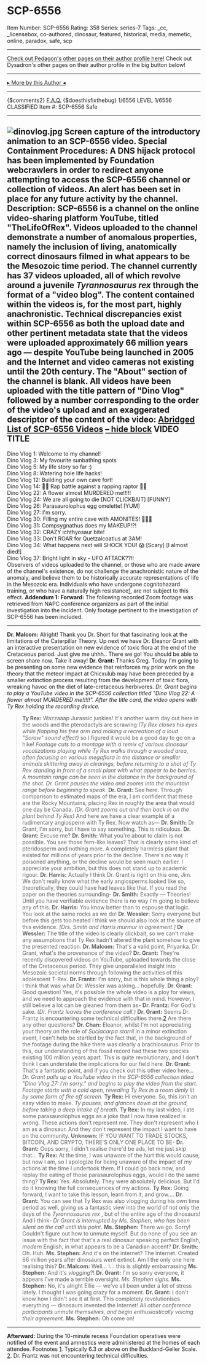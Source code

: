 # SCP-6556
Item Number: SCP-6556
Rating: 358
Series: series-7
Tags: _cc, _licensebox, co-authored, dinosaur, featured, historical, media, memetic, online, paradox, safe, scp

---

[Check out Pedagon's other pages on their author profile here!](http://www.scpwiki.com/dr-dagons-curriculum-vitae)
Check out Dysadron's other pages on their author profile in the big button below!
* * *
[▸ More by this Author ◂](https://scp-wiki.wikidot.com/dysadron)
* * *
{$comments2}
[F.A.Q.](https://scp-wiki.wikidot.com/component:info-ayers)
{$doesthisfixthebug}
1/6556 LEVEL 1/6556
CLASSIFIED
Item #: SCP-6556
Safe
* * *
![dinovlog.jpg](https://scp-wiki.wdfiles.com/local--files/scp-6556/dinovlog.jpg)
Screen capture of the introductory animation to an SCP-6556 video.
**Special Containment Procedures:** A DNS hijack protocol has been implemented by Foundation webcrawlers in order to redirect anyone attempting to access the SCP-6556 channel or collection of videos. An alert has been set in place for any future activity by the channel.
**Description:** SCP-6556 is a channel on the online video-sharing platform YouTube, titled "TheLifeOfRex". Videos uploaded to the channel demonstrate a number of anomalous properties, namely the inclusion of living, anatomically correct dinosaurs filmed in what appears to be the Mesozoic time period.
The channel currently has 37 videos uploaded, all of which revolve around a juvenile _Tyrannosaurus rex_ through the format of a "video blog". The content contained within the videos is, for the most part, highly anachronistic.
Technical discrepancies exist within SCP-6556 as both the upload date and other pertinent metadata state that the videos were uploaded approximately 66 million years ago — despite YouTube being launched in 2005 and the Internet and video cameras not existing until the 20th century. The "About" section of the channel is blank. All videos have been uploaded with the title pattern of "Dino Vlog" followed by a number corresponding to the order of the video's upload and an exaggerated descriptor of the content of the video:
[Abridged List of SCP-6556 Videos](javascript:;)
[– hide block](javascript:;)
VIDEO TITLE  
---  
Dino Vlog 1: Welcome to my channel!  
Dino Vlog 3: My favourite sunbathing spots  
Dino Vlog 5: My life story so far :)  
Dino Vlog 8: Watering hole life hacks!  
Dino Vlog 12: Building your own cave fort!  
Dino Vlog 14: 🎵🎵 Rap battle against a rapping raptor 🎵🎵  
Dino Vlog 22: A flower almost MURDERED me!!!!!  
Dino Vlog 24: We are all going to die [NOT CLICKBAIT] [FUNNY]  
Dino Vlog 26: Parasaurolophus egg omelette! [YUM]  
Dino Vlog 27: I'm sorry.  
Dino Vlog 30: Filling my entire cave with AMONITES! 🐚🐚🐚  
Dino Vlog 31: Compsygnathus does my MAKEUP!?!  
Dino Vlog 32: CRAZY ichthyosaur bite!  
Dino Vlog 33: Don't ROAR for Quetzalcoatlus at 3AM!  
Dino Vlog 34: What happens next will SHOCK YOU! 😱 [Scary] [I almost died!]  
Dino Vlog 37: Bright light in sky - UFO ATTACK??!!  
Observers of videos uploaded to the channel, or those who are made aware of the channel's existence, do not challenge the anachronistic nature of the anomaly, and believe them to be historically accurate representations of life in the Mesozoic era. Individuals who have undergone cognitohazard training, or who have a naturally high resistance[1](javascript:;), are not subject to this effect.
**Addendum 1:**
**Forward:** The following recorded Zoom footage was retrieved from NAPC conference organizers as part of the initial investigation into the incident. Only footage pertinent to the investigation of SCP-6556 has been included.
* * *
**Dr. Malcom:** Alright! Thank you Dr. Short for that fascinating look at the limitations of the Caterpillar Theory. Up next we have Dr. Eleanor Grant with an interactive presentation on new evidence of toxic flora at the end of the Cretaceous period. Just give me uhhh.. There we go! You should be able to screen share now. Take it away!
**Dr. Grant:** Thanks Greg. Today I'm going to be presenting on some new evidence that reinforces my prior work on the theory that the meteor impact at Chicxulub may have been preceded by a smaller extinction process resulting from the development of toxic flora, wreaking havoc on the diet of late-cretaceous herbivores.
_Dr. Grant begins to play a YouTube video in the SCP-6556 collection titled "Dino Vlog 22: A flower almost MURDERED me!!!!!". After the title card, the video opens with Ty Rex holding the recording device._
> **Ty Rex:** Wazzaaap Jurassic junkies! It's another warm day out here in the woods and the pterodactyls are scrawing _(Ty Rex closes his eyes while flapping his free arm and making a recreation of a loud "Scraw" sound effect)_ so I figured it would be a good day to go on a hike!
> _Footage cuts to a montage with a remix of various dinosaur vocalizations playing while Ty Rex walks through a wooded area, often focusing on various megaflora in the distance or smaller animals skittering away in clearings, before returning to a shot of Ty Rex standing in front of a small plant with what appear to be berries. A mountain range can be seen in the distance in the background of the shot. Dr. Grant pauses the video and zooms into the mountain range before beginning to speak._
**Dr. Grant:** See here. Through comparison to estimated maps of the era, I am confident that these are the Rocky Mountains, placing Rex in roughly the area that would one day be Canada. _(Dr. Grant zooms out and then back in on the plant behind Ty Rex)_ And here we have a clear example of a rudimentary angiosperm with Ty Rex. Now watch as—
**Dr. Smith:** Dr Grant, I'm sorry, but I have to say something. This is ridiculous.
**Dr. Grant:** Excuse me?
**Dr. Smith:** What you're about to claim is not possible. You see those fern-like leaves? That is clearly some kind of pteridosperm and nothing more. A completely harmless plant that existed for millions of years prior to the decline. There's no way it poisoned anything, or the decline would be seen much earlier. I appreciate your ambition, but this does not stand up to academic rigour.
**Dr. Harris:** Actually I think Dr. Grant is right on this one, Jim. We don't really know what the early angiosperms looked like so, theoretically, they could have had leaves like that. If you read the paper on the theories surrounding-
**Dr. Smith:** Exactly — Theories! Until you have verifiable evidence there is no way I'm going to believe any of this.
**Dr. Harris:** You know better than to espouse that logic. You look at the same rocks as we do!
**Dr. Wessler:** Sorry everyone but before this gets too heated I think we should also look at the source of this evidence.
_[Drs. Smith and Harris murmur in agreement.]_
**Dr Wessler:** The title of the video is clearly clickbait, so we can't make any assumptions that Ty Rex hadn't altered the plant somehow to give the presented reaction.
**Dr. Malcom:** That's a valid point, Priyanka. Dr. Grant, what's the provenance of the video?
**Dr. Grant:** They're recently discovered videos on YouTube, uploaded towards the close of the Cretaceous period. They give unparalleled insight into Mesozoic societal norms through following the activities of this adolescent T-Rex.
**Dr. Frantz:** I'm sorry, but is this whole thing a ploy? I think that was what Dr. Wessler was asking… hopefully.
**Dr. Grant:** Good question! Yes, it's possible the whole video is a ploy for views, and we need to approach the evidence with that in mind. However, I still believe a lot can be gleaned from them as-
**Dr. Frantz:** For God's sake.
_(Dr. Frantz leaves the conference call.)_
**Dr. Grant:** Seems Dr. Frantz is encountering some technical difficulties there.[2](javascript:;) Are there any other questions?
**Dr. Chan:** Eleanor, whilst I'm not appreciating your theory on the role of _Suciacarpa starrii_ in a minor extinction event, I can't help be startled by the fact that, in the background of the footage during the hike there was clearly a brachiosaurus. Prior to this, our understanding of the fossil record had these two species existing 100 million years apart. This is quite revolutionary, and I don't think I can understate the implications for our field here.
**Dr. Grant:** That's a fantastic point, and if you check out this other video here…
_Dr. Grant pulls up a YouTube video in the SCP-6556 collection titled "Dino Vlog 27: I'm sorry." and begins to play the video from the start. Footage starts with a cold open, revealing Ty Rex in a room dimly lit by some form of fire off screen._
> **Ty Rex:** Hi everyone. So, this isn't an easy video to make.
> _Ty pauses, and glances down at the ground, before taking a deep intake of breath._
> **Ty Rex:** In my last video, I ate some parasaurolophus eggs as a joke that I now have realized is wrong. These actions don't represent me. They don't represent who I am as a dinosaur. And they don't represent the impact I want to have on the community.
> **Unknown:** IF YOU WANT TO TRADE STOCKS, BITCOIN, AND CRYPTO, THERE'S ONLY ONE PLACE TO BE-
**Dr. Grant:** Oops sorry, I didn't realise there'd be ads, let me just skip that…
> **Ty Rex:** At the time, I was unaware of the hurt this would cause, but now I am, so I apologize for being unaware of the impact of my actions at the time I undertook them. If I could go back now, and replay the eating of those parasaurolophus eggs, would I do the same thing?
> **Ty Rex:** Yes. Absolutely. They were absolutely delicious. But I'd do it knowing the full consequences of my actions.
> **Ty Rex:** Going forward, I want to take this lesson, learn from it, and grow….
**Dr. Grant:** You can see that Ty Rex was also vlogging during his own time period as well, giving us a fantastic view into the world of not only the days of the _Tyrannosaurus rex_ , but of the entire age of the dinosaurs! And I think-
_Dr Grant is interrupted by Ms. Stephen, who has been silent on the call until this point._
**Ms. Stephen:** There we go. Sorry! Couldn't figure out how to unmute myself. But do none of you see an issue with the fact that that's a real dinosaur speaking perfect English, _modern_ English, in what appears to be a Canadian accent?
**Dr. Smith:** Oh. Huh.
**Ms. Stephen:** And it's on the internet? The internet. Created 66 million years after dinosaurs went extinct. Am I the only one here realising this?
**Dr. Malcom:** Well… I… this is slightly embarrassing
**Ms. Stephen:** And it's _vlogging_?!
**Dr. Grant:** I'm so sorry everyone, it appears I've made a terrible oversight.
_Ms. Stephen sighs._
**Ms. Stephen:** No, it's alright Ellie — we've all been under a lot of stress lately. I thought I was going crazy for a moment.
**Dr. Grant:** I don't know how I didn't see it at first. This completely revolutionises everything — dinosaurs invented the Internet!
_All other conference participants unmute themselves, and begin enthusiastically voicing their agreement._
**Ms. Stephen:** Oh come on!
* * *
**Afterward:** During the 10-minute recess Foundation operatives were notified of the event and amnestics were administered at the homes of each attendee.
Footnotes
[1](javascript:;). Typically 6.3 or above on the Buckland-Geller Scale.
[2](javascript:;). Dr. Frantz was not encountering technical difficulties.